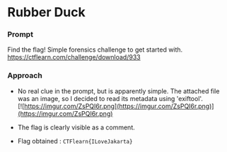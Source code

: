 # Rubber Duck

### Prompt

Find the flag! Simple forensics challenge to get started with.
https://ctflearn.com/challenge/download/933

### Approach

- No real clue in the prompt, but is apparently simple. The attached file was an image, so I decided to read its metadata using 'exiftool'.\
  [![https://imgur.com/ZsPQI6r.png](https://imgur.com/ZsPQI6r.png)](https://imgur.com/ZsPQI6r.png)

- The flag is clearly visible as a comment.

- Flag obtained : ```CTFlearn{ILoveJakarta}```
